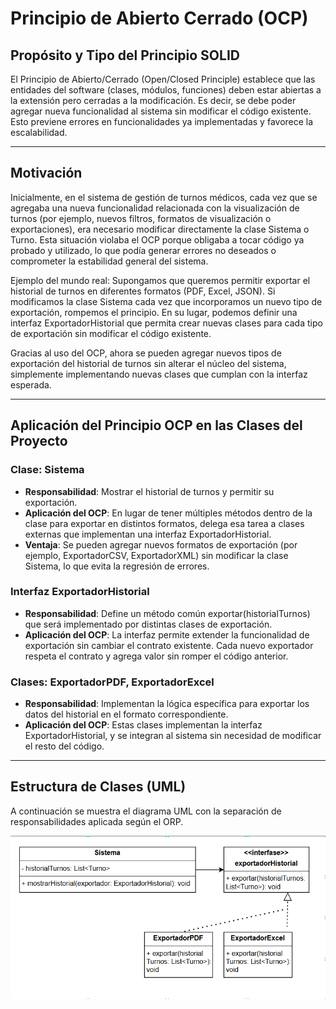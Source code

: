 # Principio de Abierto Cerrado (OCP)

## Propósito y Tipo del Principio SOLID

El Principio de Abierto/Cerrado (Open/Closed Principle) establece que las entidades del software (clases, módulos, funciones) deben estar abiertas a la extensión pero cerradas a la modificación. Es decir, se debe poder agregar nueva funcionalidad al sistema sin modificar el código existente. Esto previene errores en funcionalidades ya implementadas y favorece la escalabilidad.

---

## Motivación

Inicialmente, en el sistema de gestión de turnos médicos, cada vez que se agregaba una nueva funcionalidad relacionada con la visualización de turnos (por ejemplo, nuevos filtros, formatos de visualización o exportaciones), era necesario modificar directamente la clase Sistema o Turno. Esta situación violaba el OCP porque obligaba a tocar código ya probado y utilizado, lo que podía generar errores no deseados o comprometer la estabilidad general del sistema.

Ejemplo del mundo real:
Supongamos que queremos permitir exportar el historial de turnos en diferentes formatos (PDF, Excel, JSON). Si modificamos la clase Sistema cada vez que incorporamos un nuevo tipo de exportación, rompemos el principio. En su lugar, podemos definir una interfaz ExportadorHistorial que permita crear nuevas clases para cada tipo de exportación sin modificar el código existente.

Gracias al uso del OCP, ahora se pueden agregar nuevos tipos de exportación del historial de turnos sin alterar el núcleo del sistema, simplemente implementando nuevas clases que cumplan con la interfaz esperada.

---

## Aplicación del Principio OCP en las Clases del Proyecto

### Clase: Sistema
- **Responsabilidad**: Mostrar el historial de turnos y permitir su exportación.
- **Aplicación del OCP**: En lugar de tener múltiples métodos dentro de la clase para exportar en distintos formatos, delega esa tarea a clases externas que implementan una interfaz ExportadorHistorial.
- **Ventaja**: Se pueden agregar nuevos formatos de exportación (por ejemplo, ExportadorCSV, ExportadorXML) sin modificar la clase Sistema, lo que evita la regresión de errores.

### Interfaz ExportadorHistorial
- **Responsabilidad**: Define un método común exportar(historialTurnos) que será implementado por distintas clases de exportación.
- **Aplicación del OCP**: La interfaz permite extender la funcionalidad de exportación sin cambiar el contrato existente. Cada nuevo exportador respeta el contrato y agrega valor sin romper el código anterior.

### Clases: ExportadorPDF, ExportadorExcel
- **Responsabilidad**: Implementan la lógica específica para exportar los datos del historial en el formato correspondiente.
- **Aplicación del OCP**: Estas clases implementan la interfaz ExportadorHistorial, y se integran al sistema sin necesidad de modificar el resto del código.

---

## Estructura de Clases (UML)

A continuación se muestra el diagrama UML con la separación de responsabilidades aplicada según el ORP.

![Diagrama UML OCP](diagrama_ocp.png)
